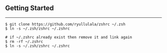 ## Getting Started
---

```shell
$ git clone https://github.com/ryullulala/zshrc ~/.zsh
$ ln -s ~/.zsh/zshrc ~/.zshrc

# if ~/.zshrc already exist then remove it and link again
$ rm -rf ~/.zshrc
$ ln -s ~/.zsh/zshrc ~/.zshrc
```


